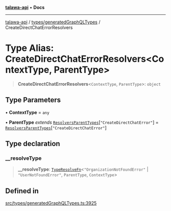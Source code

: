 [**talawa-api**](../../../README.md) • **Docs**

***

[talawa-api](../../../modules.md) / [types/generatedGraphQLTypes](../README.md) / CreateDirectChatErrorResolvers

# Type Alias: CreateDirectChatErrorResolvers\<ContextType, ParentType\>

> **CreateDirectChatErrorResolvers**\<`ContextType`, `ParentType`\>: `object`

## Type Parameters

• **ContextType** = `any`

• **ParentType** *extends* [`ResolversParentTypes`](ResolversParentTypes.md)\[`"CreateDirectChatError"`\] = [`ResolversParentTypes`](ResolversParentTypes.md)\[`"CreateDirectChatError"`\]

## Type declaration

### \_\_resolveType

> **\_\_resolveType**: [`TypeResolveFn`](TypeResolveFn.md)\<`"OrganizationNotFoundError"` \| `"UserNotFoundError"`, `ParentType`, `ContextType`\>

## Defined in

[src/types/generatedGraphQLTypes.ts:3925](https://github.com/PalisadoesFoundation/talawa-api/blob/fe65d855b3d1e3e4af621340e7e8bfa0325634c1/src/types/generatedGraphQLTypes.ts#L3925)
